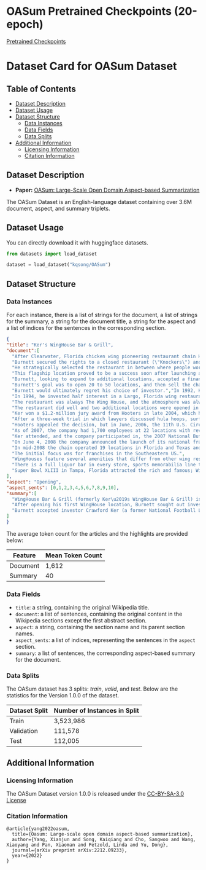 # OASum Pretrained Checkpoints (20-epoch)
[Pretrained Checkpoints](https://tencentoverseas-my.sharepoint.com/:u:/g/personal/riversong_global_tencent_com/EW_YPM6b9oVBsVylAYzA_NIB2JTjoKchOvBwc4lkAu7MBg?e=8XZVcN)

# Dataset Card for OASum Dataset

## Table of Contents
- [Dataset Description](#dataset-description)
- [Dataset Usage](#dataset-usage)
- [Dataset Structure](#dataset-structure)
  - [Data Instances](#data-instances)
  - [Data Fields](#data-fields)
  - [Data Splits](#data-splits)
- [Additional Information](#additional-information)
  - [Licensing Information](#licensing-information)
  - [Citation Information](#citation-information)
 
## Dataset Description
- **Paper:** [OASum: Large-Scale Open Domain Aspect-based Summarization](https://arxiv.org/pdf/2212.09233.pdf)

The OASum Dataset is an English-language dataset containing over 3.6M document, aspect, and summary triplets.

## Dataset Usage
You can directly download it with huggingface datasets.
``` python
from datasets import load_dataset

dataset = load_dataset("kqsong/OASum")
```

## Dataset Structure
### Data Instances
For each instance, there is a list of strings for the document, a list of strings for the summary, a string for the document title, a string for the aspect and a list of indices for the sentences in the corresponding section. 

```json
{
"title": "Ker's WingHouse Bar & Grill",
"document":[
  "After Clearwater, Florida chicken wing pioneering restaurant chain Hooters began rapidly expanding, Florida based, Canadian-born restaurant entrepreneur Ed Burnett saw the opportunity.",
  "Burnett secured the rights to a closed restaurant (\"Knockers\") and opened \"The WingHouse\" restaurant at 7369 Ulmerton Road, Largo, Florida, a high traffic corridor.",
  "He strategically selected the restaurant in between where people work (commercial real estate) and live (residential real estate), to appeal to the local lunch crowd and family dining crowd.",
  "This flagship location proved to be a success soon after launching and is the model that the chain expanded on.",
  "Burnett, looking to expand to additional locations, accepted a financing partner (Crawford Ker) during this time frame, to open additional locations and beyond.",
  "Burnett's goal was to open 20 to 50 locations, and then sell the chain to a larger restaurant chain or investors.",
  "Burnett would ultimately regret his choice of investor.","In 1992, Ker retired from the NFL and took a job selling cars at a local dealer.",
  "In 1994, he invested half interest in a Largo, Florida wing restaurant called, \"Wing House\" that imitated Hooters.",
  "The restaurant was always The Wing House, and the atmosphere was always toned down to make it more family friendly.",
  "The restaurant did well and two additional locations were opened in the Tampa Bay area in the following three years.",
  "Ker won a $1.2-million jury award from Hooters in late 2004, which had sued him for trademark violations for allegedly using their uniforms and decor.",
  "After a three-week trial in which lawyers discussed hula hoops, surfboards, scrunchy socks, pantyhose, and something called \"vicarious sexual recreation\", the jury ruled that no trademark infringement existed and Hooters was penalized for their frivolous lawsuit.",
  "Hooters appealed the decision, but in June, 2006, the 11th U.S. Circuit Court of Appeals in Atlanta upheld the verdict.",
  "As of 2007, the company had 1,700 employees at 22 locations with revenue of nearly $60 million.",
  "Ker attended, and the company participated in, the 2007 National Buffalo Wing Festival and placed first in the \"traditional x-hot sauce\" category and gained some national recognition.",
  "On June 4, 2008 the company announced the launch of its national franchise program.",
  "In mid-2008 the chain operated 19 locations in Florida and Texas and expected to add six franchises by the end of 2008, and 48 by 2011.",
  "The initial focus was for franchises in the Southeastern US.",
  "WingHouses feature several amenities that differ from other wing restaurants, including Hooters.",
  "There is a full liquor bar in every store, sports memorabilia line the walls instead of NASCAR and most locations include a game room.",
  "Super Bowl XLIII in Tampa, Florida attracted the rich and famous; WingHouse hosted three events to raise money for charity."
],
"aspect": "Opening",
"aspect_sents": [0,1,2,3,4,5,6,7,8,9,10],
"summary":[
  "WingHouse Bar & Grill (formerly Ker\u2019s WingHouse Bar & Grill) is a restaurant chain based in Florida, created and founded by Ed Burnett, a Canadian restaurant entrepreneur.",
  "After opening his first WingHouse location, Burnett sought out investors to open additional WingHouse locations.",
  "Burnett accepted investor Crawford Ker (a former National Football League player) to assist financing the expansion."
]
}
```

The average token count for the articles and the highlights are provided below:

| Feature    | Mean Token Count |
| ---------- | ---------------- |
| Document   | 1,612            |
| Summary    | 40               |

### Data Fields
- `title`: a string, containing the original Wikipedia title.
- `document`: a list of sentences, containing the original content in the Wikipedia sections except the first abstract section.
- `aspect`: a string, containing the section name and its parent section names.
- `aspect_sents`: a list of indices, representing the sentences in the `aspect` section.
- `summary`: a list of sentences, the corresponding aspect-based summary for the document.

### Data Splits
The OASum dataset has 3 splits: _train_, _valid_, and _test_. Below are the statistics for the Version 1.0.0 of the dataset.

| Dataset Split | Number of Instances in Split                |
| ------------- | ------------------------------------------- |
| Train         | 3,523,986                                   |
| Validation    | 111,578                                     |
| Test          | 112,005                                     |


## Additional Information

### Licensing Information
The OASum Dataset version 1.0.0 is released under the [CC-BY-SA-3.0 License](https://en.wikipedia.org/wiki/Wikipedia:Text_of_the_Creative_Commons_Attribution-ShareAlike_3.0_Unported_License)

### Citation Information
```
@article{yang2022oasum,
  title={Oasum: Large-scale open domain aspect-based summarization},
  author={Yang, Xianjun and Song, Kaiqiang and Cho, Sangwoo and Wang, Xiaoyang and Pan, Xiaoman and Petzold, Linda and Yu, Dong},
  journal={arXiv preprint arXiv:2212.09233},
  year={2022}
}
```
